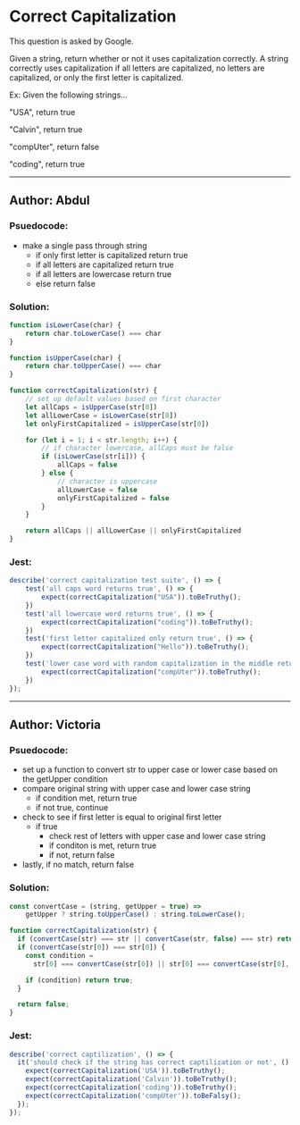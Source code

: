 # Correct Capitalization

This question is asked by Google. 

Given a string, return whether or not it uses capitalization correctly. 
A string correctly uses capitalization if all letters are capitalized, 
no letters are capitalized, or only the first letter is capitalized.

Ex: Given the following strings...

"USA", return true

"Calvin", return true

"compUter", return false

"coding", return true


---

## Author: Abdul

### Psuedocode:
- make a single pass through string
    - if only first letter is capitalized return true
    - if all letters are capitalized return true
    - if all letters are lowercase return true
    - else return false

### Solution:

```js
function isLowerCase(char) {
    return char.toLowerCase() === char
}

function isUpperCase(char) {
    return char.toUpperCase() === char
}

function correctCapitalization(str) {
    // set up default values based on first character
    let allCaps = isUpperCase(str[0])
    let allLowerCase = isLowerCase(str[0])
    let onlyFirstCapitalized = isUpperCase(str[0])

    for (let i = 1; i < str.length; i++) {
        // if character lowercase, allCaps must be false
        if (isLowerCase(str[i])) {
            allCaps = false
        } else {
            // character is uppercase
            allLowerCase = false 
            onlyFirstCapitalized = false
        }
    }

    return allCaps || allLowerCase || onlyFirstCapitalized
}
```

### Jest:

```js
describe('correct capitalization test suite', () => {
    test('all caps word returns true', () => {
        expect(correctCapitalization("USA")).toBeTruthy();
    })
    test('all lowercase word returns true', () => {
        expect(correctCapitalization("coding")).toBeTruthy();
    })
    test('first letter capitalized only return true', () => {
        expect(correctCapitalization("Hello")).toBeTruthy();
    })
    test('lower case word with random capitalization in the middle returns fales', () => {
        expect(correctCapitalization("compUter")).toBeTruthy();
    })
});
```

---
## Author: Victoria

### Psuedocode:

- set up a function to convert str to upper case or lower case based on the getUpper condition
- compare original string with upper case and lower case string
  - if condition met, return true
  - if not true, continue
- check to see if first letter is equal to original first letter
  - if true
    - check rest of letters with upper case and lower case string
    - if conditon is met, return true
    - if not, return false
- lastly, if no match, return false

### Solution:

```js
const convertCase = (string, getUpper = true) =>
    getUpper ? string.toUpperCase() : string.toLowerCase();

function correctCapitalization(str) {
  if (convertCase(str) === str || convertCase(str, false) === str) return true;
  if (convertCase(str[0]) === str[0]) {
    const condition =
      str[0] === convertCase(str[0]) || str[0] === convertCase(str[0], false);

    if (condition) return true;
  }

  return false;
}
```

### Jest:

```js
describe('correct captilization', () => {
  it('should check if the string has correct captilization or not', () => {
    expect(correctCapitalization('USA')).toBeTruthy();
    expect(correctCapitalization('Calvin')).toBeTruthy();
    expect(correctCapitalization('coding')).toBeTruthy();
    expect(correctCapitalization('compUter')).toBeFalsy();
  });
});

```